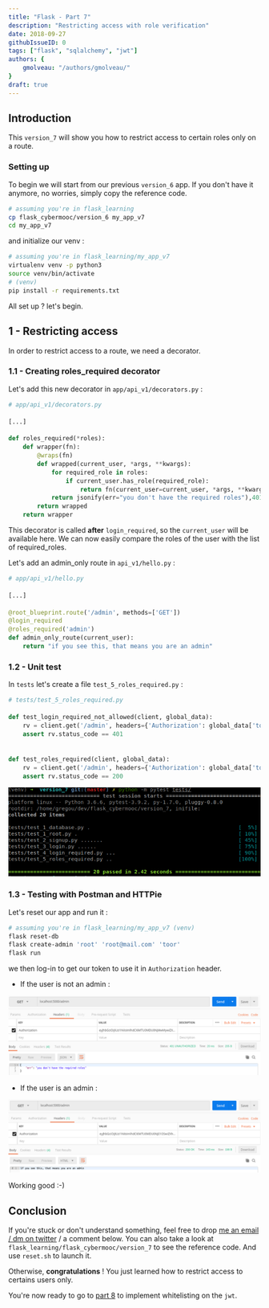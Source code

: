 ```yaml
---
title: "Flask - Part 7"
description: "Restricting access with role verification"
date: 2018-09-27
githubIssueID: 0
tags: ["flask", "sqlalchemy", "jwt"]
authors: {
    gmolveau: "/authors/gmolveau/"
}
draft: true
---
```


## Introduction

This `version_7` will show you how to restrict access to certain roles only on a route.

### Setting up

To begin we will start from our previous `version_6` app. If you don't have it anymore, no worries, simply copy the reference code.

```bash
# assuming you're in flask_learning
cp flask_cybermooc/version_6 my_app_v7
cd my_app_v7
```

and initialize our venv :

```bash
# assuming you're in flask_learning/my_app_v7
virtualenv venv -p python3
source venv/bin/activate
# (venv)
pip install -r requirements.txt
```

All set up ? let's begin.


## 1 - Restricting access

In order to restrict access to a route, we need a decorator.

### 1.1 - Creating roles_required decorator

Let's add this new decorator in `app/api_v1/decorators.py` :

```python
# app/api_v1/decorators.py

[...]

def roles_required(*roles):
    def wrapper(fn):
        @wraps(fn)
        def wrapped(current_user, *args, **kwargs):
            for required_role in roles:
                if current_user.has_role(required_role):
                    return fn(current_user=current_user, *args, **kwargs)
            return jsonify(err="you don't have the required roles"),401
        return wrapped
    return wrapper
```

This decorator is called **after** `login_required`, so the `current_user` will be available here.
We can now easily compare the roles of the user with the list of required_roles.

Let's add an admin_only route in `api_v1/hello.py` :

```python
# app/api_v1/hello.py

[...]

@root_blueprint.route('/admin', methods=['GET'])
@login_required
@roles_required('admin')
def admin_only_route(current_user):
    return "if you see this, that means you are an admin"
```

### 1.2 - Unit test

In `tests` let's create a file `test_5_roles_required.py` :

```python
# tests/test_5_roles_required.py

def test_login_required_not_allowed(client, global_data):
    rv = client.get('/admin', headers={'Authorization': global_data['token']})
    assert rv.status_code == 401


def test_roles_required(client, global_data):
    rv = client.get('/admin', headers={'Authorization': global_data['token_admin']})
    assert rv.status_code == 200
```

![v7 unittest](/img/courses/dev/python/flask_part_7/v7_unittest.png)

### 1.3 - Testing with Postman and HTTPie
    
Let's reset our app and run it :

```bash
# assuming you're in flask_learning/my_app_v7 (venv)
flask reset-db
flask create-admin 'root' 'root@mail.com' 'toor'
flask run
```

we then log-in to get our token to use it in `Authorization` header.

- If the user is not an admin :

![v7 postman admin example](/img/courses/dev/python/flask_part_7/v7_postman_admin_invalid.png)

- If the user is an admin :

![v7 postman admin example](/img/courses/dev/python/flask_part_7/v7_postman_admin.png)

Working good :-)

## Conclusion

If you're stuck or don't understand something, feel free to drop [me an email / dm on twitter](/authors/gmolveau/) / a comment below. You can also take a look at `flask_learning/flask_cybermooc/version_7` to see the reference code. And use `reset.sh` to launch it.

Otherwise, **congratulations** ! You just learned how to restrict access to certains users only.

You're now ready to go to [part 8](/courses/dev/python/flask_part_8/) to implement whitelisting on the `jwt`.
